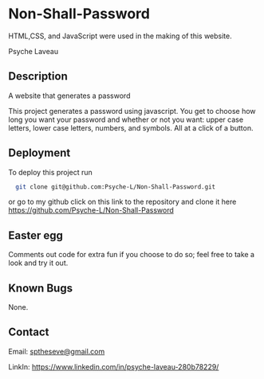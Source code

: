 # Non-Shall-Password
HTML,CSS, and JavaScript were used in the making of this website.

Psyche Laveau
## Description
A website that generates a password

This project generates a password using javascript. You get to choose how long you want your password and whether or not you want: upper case letters, lower case letters, numbers, and symbols. All at a click of a button.
## Deployment

To deploy this project run

```bash
  git clone git@github.com:Psyche-L/Non-Shall-Password.git
```
or go to my github click on this link to the repository and clone it here https://github.com/Psyche-L/Non-Shall-Password
## Easter egg
Comments out code for extra fun if you choose to do so; feel free to take a look and try it out.
## Known Bugs
None.
## Contact
Email: sptheseve@gmail.com

LinkIn: https://www.linkedin.com/in/psyche-laveau-280b78229/


